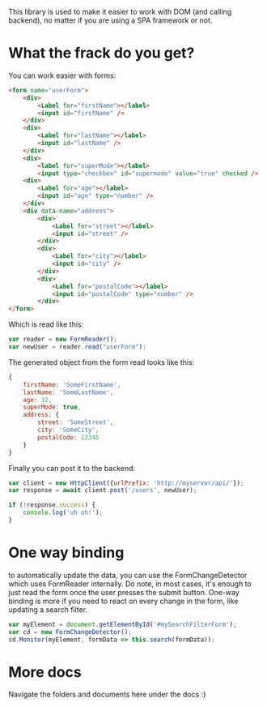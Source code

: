 This library is used to make it easier to work with DOM (and calling backend), no matter if you are using a SPA framework or not.

# What the frack do you get?

You can work easier with forms:

```html
<form name="userForm">
    <div>
        <Label for="firstName"></label>
        <input id="firstName" />
    </div>
    <div>
        <Label for="lastName"></label>
        <input id="lastName" />
    </div>
    <div>
        <label for="superMode"></label>
        <input type="checkbox" id="supermode" value="true" checked />
    <div>
        <Label for="age"></label>
        <input id="age" type="number" />
    </div>
    <div data-name="address">
        <div>
            <Label for="street"></label>
            <input id="street" />
        </div>
        <div>
            <Label for="city"></label>
            <input id="city" />
        </div>
        <div>
            <Label for="postalCode"></label>
            <input id="postalCode" type="number" />
        </div>
</form>
```

Which is read like this:

```js
var reader = new FormReader();
var newUser = reader.read("userForm");
```

The generated object from the form read looks like this:

```js
{
    firstName: 'SomeFirstName',
    lastName: 'SomeLastName',
    age: 32,
    superMode: true,
    address: {
        street: 'SomeStreet',
        city: 'SomeCity',
        postalCode: 12345
    }
}
```

Finally you can post it to the backend:

```js
var client = new HttpClient({urlPrefix: 'http://myserver/api/'});
var response = await client.post('/users', newUser);

if (!response.success) {
    console.log('uh oh!');
}
```

# One way binding

to automatically update the data, you can use the FormChangeDetector which uses FormReader internally. Do note, in most cases, it's enough to just read the form once the user presses the submit button.
One-way binding is more if you need to react on every change in the form, like updating a search filter.

```js
var myElement = document.getElementById('#mySearchFilterForm');
var cd = new FormChangeDetector();
cd.Monitor(myElement, formData => this.search(formData));
```

# More docs

Navigate the folders and documents here under the docs :)

